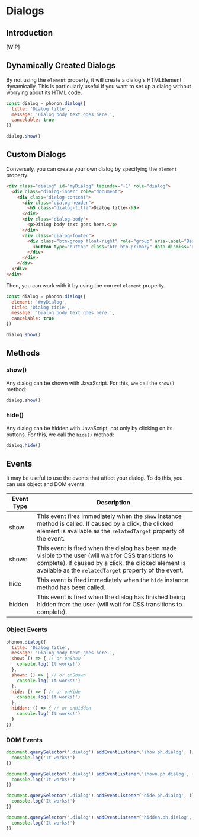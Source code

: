 # Dialogs

## Introduction

[WIP]

## Dynamically Created Dialogs

By not using the `element` property, it will create a dialog's HTMLElement dynamically.
This is particularly useful if you want to set up a dialog without worrying about its HTML code.

```js
const dialog = phonon.dialog({
  title: 'Dialog title',
  message: 'Dialog body text goes here.',
  cancelable: true
})

dialog.show()
```

## Custom Dialogs

Conversely, you can create your own dialog by specifying the `element` property.

```html
<div class="dialog" id="myDialog" tabindex="-1" role="dialog">
  <div class="dialog-inner" role="document">
    <div class="dialog-content">
      <div class="dialog-header">
        <h5 class="dialog-title">Dialog title</h5>
      </div>
      <div class="dialog-body">
        <p>Dialog body text goes here.</p>
      </div>
      <div class="dialog-footer">
        <div class="btn-group float-right" role="group" aria-label="Basic example">
          <button type="button" class="btn btn-primary" data-dismiss="dialog">Close</button>
        </div>
      </div>
    </div>
  </div>
</div>
```

Then, you can work with it by using the correct `element` property.

```js
const dialog = phonon.dialog({
  element: '#myDialog',
  title: 'Dialog title',
  message: 'Dialog body text goes here.',
  cancelable: true
})

dialog.show()
```

## Methods

### show()

Any dialog can be shown with JavaScript. For this, we call the `show()` method:

```js
dialog.show()
```


### hide()

Any dialog can be hidden with JavaScript, not only by clicking on its buttons. For this, we call the `hide()` method:

```js
dialog.hide()
```


## Events

It may be useful to use the events that affect your dialog.
To do this, you can use object and DOM events.


|     Event Type     |     Description      |
|--------------------|----------------------|
|  show    |   This event fires immediately when the <code>show</code> instance method is called. If caused by a click, the clicked element is available as the <code>relatedTarget</code> property of the event.   |
|  shown   |  This event is fired when the dialog has been made visible to the user (will wait for CSS transitions to complete). If caused by a click, the clicked element is available as the <code>relatedTarget</code> property of the event.    |
|  hide    |    This event is fired immediately when the <code>hide</code> instance method has been called.   |
|  hidden  |   This event is fired when the dialog has finished being hidden from the user (will wait for CSS transitions to complete).    |


### Object Events

```js
phonon.dialog({
  title: 'Dialog title',
  message: 'Dialog body text goes here.',
  show: () => { // or onShow
    console.log('It works!')
  },
  shown: () => { // or onShown
    console.log('It works!')
  },
  hide: () => { // or onHide
    console.log('It works!')
  },
  hidden: () => { // or onHidden
    console.log('It works!')
  }
})
```

### DOM Events

```js
document.querySelector('.dialog').addEventListener('show.ph.dialog', () => {
  console.log('It works!')
})

document.querySelector('.dialog').addEventListener('shown.ph.dialog', () => {
  console.log('It works!')
})

document.querySelector('.dialog').addEventListener('hide.ph.dialog', () => {
  console.log('It works!')
})

document.querySelector('.dialog').addEventListener('hidden.ph.dialog', () => {
  console.log('It works!')
})
```
